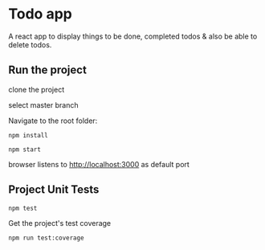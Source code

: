 # Todo app

A react app to display things to be done, completed todos & also be able to delete todos.

## Run the project

clone the project

select master branch

Navigate to the root folder:

```
npm install
```

```
npm start
```

browser listens to [http://localhost:3000](http://localhost:3000) as default port

## Project Unit Tests

```
npm test
```

Get the project's test coverage

```
npm run test:coverage
```
